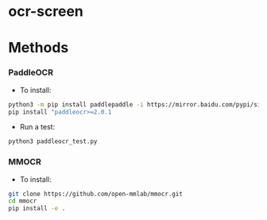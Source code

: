 # ocr-screen

# Methods

### PaddleOCR
- To install:
```bash
python3 -m pip install paddlepaddle -i https://mirror.baidu.com/pypi/simple
pip install "paddleocr>=2.0.1
```

- Run a test:
```bash
python3 paddleocr_test.py
```

### MMOCR
- To install:
```bash
git clone https://github.com/open-mmlab/mmocr.git
cd mmocr
pip install -e .
```